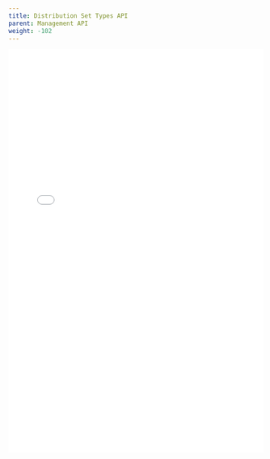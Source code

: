 ```yaml
--- 
title: Distribution Set Types API
parent: Management API
weight: -102
---
```


<iframe width="100%" height="800px" frameborder="0" src="../../../rest-api/distributionsettypes-api-guide.html"></iframe>